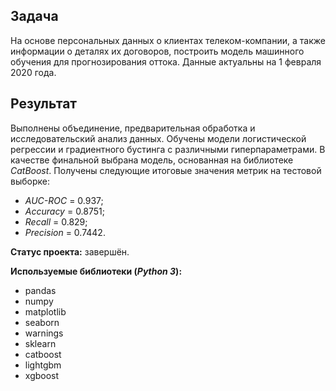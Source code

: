 ## Задача

На основе персональных данных о клиентах телеком-компании, а также информации о деталях их договоров, построить модель машинного обучения для прогнозирования оттока. Данные актуальны на 1 февраля 2020 года.

## Результат

Выполнены объединение, предварительная обработка и исследовательский анализ данных. Обучены модели логистической регрессии и градиентного бустинга с различными гиперпараметрами. В качестве финальной выбрана модель, основанная на библиотеке *CatBoost*. Получены следующие итоговые значения метрик на тестовой выборке:

* *AUC-ROC* = 0.937;
* *Accuracy* = 0.8751;
* *Recall* = 0.829;
* *Precision* = 0.7442.

**Статус проекта:** завершён.

**Используемые библиотеки (*Python 3*):**

* pandas
* numpy
* matplotlib
* seaborn
* warnings
* sklearn
* catboost
* lightgbm
* xgboost
